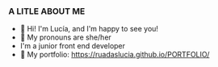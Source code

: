 ### A LITLE ABOUT ME 

- 👋 Hi! I'm Lucía, and I'm happy to see you!
- 👀 My pronouns are she/her
- I'm a junior front end developer
- 🌱 My portfolio: https://ruadaslucia.github.io/PORTFOLIO/




<!---
ruadaslucia/ruadaslucia is a ✨ special ✨ repository because its `README.md` (this file) appears on your GitHub profile.
You can click the Preview link to take a look at your changes.
--->
